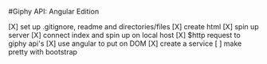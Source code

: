 #Giphy API: Angular Edition

[X] set up .gitignore, readme and directories/files [X] create html
[X] spin up server [X] connect index and spin up on local host
[X] $http request to giphy api's [X] use angular to put on DOM
[X] create a service [ ] make pretty with bootstrap
